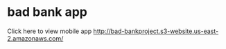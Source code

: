 # bad bank app

Click here to view mobile app 
http://bad-bankproject.s3-website.us-east-2.amazonaws.com/ 
